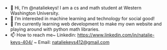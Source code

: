 - 👋 Hi, I’m @nataliekeys! I am a cs and math student at Western Washington University.
- 👀 I’m interested in machine learning and technology for social good! 
- 🌱 I’m currently learning web development to make my own website and playing around with python math libraries.
- 📫 How to reach me~ Linkedin: https://www.linkedin.com/in/natalie-keys-404/  ~  Email: nataliekeys412@gmail.com

<!---
nataliekeys/nataliekeys is a ✨ special ✨ repository because its `README.md` (this file) appears on your GitHub profile.
You can click the Preview link to take a look at your changes.
--->
